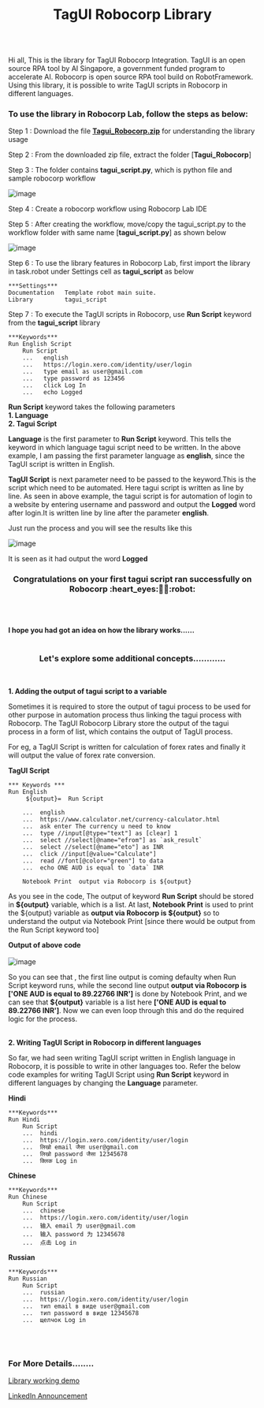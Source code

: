 <h1 align="center"><b> TagUI Robocorp Library</b></h1>
<br><br>
<p>Hi all,
This is the library for TagUI Robocorp Integration. TagUI is an open source RPA tool by AI Singapore, a government funded program to accelerate AI. Robocorp is open source RPA tool build on RobotFramework. Using this library, it is possible to write TagUI scripts in Robocorp in different languages.</p>

<h3>To use the library in Robocorp Lab, follow the steps as below: </h3>

Step 1 :  Download the file [<b>Tagui_Robocorp.zip</b>](https://github.com/nived00015/Tagui_Robocorp_Library.git) for understanding the library usage

Step 2 :  From the downloaded zip file, extract the folder [<b>Tagui_Robocorp</b>]

Step 3 :  The folder contains <b>tagui_script.py</b>, which is python file and sample robocorp workflow

![image](https://user-images.githubusercontent.com/64367090/114753898-9a46d580-9d75-11eb-95a9-2ca7fa93d83a.png)

Step 4 :  Create a robocorp workflow using Robocorp Lab IDE

Step 5 : After creating the workflow, move/copy the tagui_script.py to the workflow folder with same name [<b>tagui_script.py</b>] as shown below

![image](https://user-images.githubusercontent.com/64367090/114754483-4092db00-9d76-11eb-8adf-f32176c55b59.png)

Step 6 : To use the library features in Robocorp Lab, first import the library in task.robot under Settings cell as <b>tagui_script</b> as below
```
***Settings***
Documentation   Template robot main suite.
Library         tagui_script
````

Step 7 : To execute the TagUI scripts in Robocorp, use <b>Run Script</b> keyword from the <b>tagui_script</b> library
```
***Keywords***
Run English Script
    Run Script
    ...   english
    ...   https://login.xero.com/identity/user/login
    ...   type email as user@gmail.com
    ...   type password as 123456
    ...   click Log In
    ...   echo Logged
```
<b>Run Script</b> keyword takes the following parameters <br>
<b>1. Language</b><br>
<b>2. Tagui Script</b>

<b>Language</b> is the first parameter to <b>Run Script</b> keyword. This tells the keyword in which language tagui script need to be written. In the above example, I am passing the first parameter language as <b>english</b>, since the TagUI script is written in English.

<b>TagUI Script</b> is next parameter need to be passed to the keyword.This is the script which need to be automated. Here tagui script is written as line by line. As seen in above example, the tagui script is for automation of login to a website by entering username and password and output the <b>Logged</b> word after login.It is written line by line after the parameter <b>english</b>.

Just run the process and you will see the results like this

![image](https://user-images.githubusercontent.com/64367090/114763138-19410b80-9d80-11eb-9f3b-848eb60e6ce5.png)

It is seen as it had output the word <b>Logged</b>

<h3 align="center"><b>Congratulations on your first tagui script ran successfully on Robocorp :heart_eyes:🎉🎉:robot:</b></h3><br><br>

<b>I hope you had got an idea on how the library works......</b><br><br>

<h3 align="center"><b>Let's explore some additional concepts............</b></h3><br>

<b>1. Adding the output of tagui script to a variable</b>

Sometimes it is required to store the output of tagui process to be used for other purpose in automation process thus linking the tagui process with Robocorp. The TagUI Robocorp Library store the output of the tagui process in a form of list, which contains the output of TagUI process.

For eg, a TagUI Script is written for calculation of forex rates and finally it will output the value of forex rate conversion. 

<b>TagUI Script</b>
```
*** Keywords ***
Run English
     ${output}=  Run Script 
    
    ...  english
    ...  https://www.calculator.net/currency-calculator.html
    ...  ask enter The currency u need to know
    ...  type //input[@type="text"] as [clear] 1
    ...  select //select[@name="efrom"] as `ask_result`
    ...  select //select[@name="eto"] as INR
    ...  click //input[@value="Calculate"]
    ...  read //font[@color="green"] to data
    ...  echo ONE AUD is equal to `data` INR
    
    Notebook Print  output via Robocorp is ${output}
```

As you see in the code, The output of keyword <b>Run Script</b> should be stored in <b>${output}</b> variable, which is a list. At last, <b>Notebook Print</b> is used to print the ${output} variable as <b>output via Robocorp is ${output}</b> so to understand the output via Notebook Print [since there would be output from the Run Script keyword too]

<b>Output of above code</b><br><br>
![image](https://user-images.githubusercontent.com/64367090/115036688-5c6bbd80-9eeb-11eb-9c11-08886585bec1.png)

So you can see that , the first line output is coming defaulty when Run Script keyword runs, while the second line output <b>output via Robocorp is ['ONE AUD is equal to 89.22766 INR']</b> is done by Notebook Print, and we can see that <b>${output}</b> variable is a list here <b>['ONE AUD is equal to 89.22766 INR']</b>. Now we can even loop through this and do the required logic for the process.<br><br>



<b>2. Writing TagUI Script in Robocorp in different languages</b><br>

So far, we had seen writing TagUI script written in English language in Robocorp, it is possible to write in other languages too. Refer the below code examples for writing TagUI Script using <b>Run Script</b> keyword in different languages by changing the <b>Language</b> parameter. 

<b>Hindi</b>
```
***Keywords***
Run Hindi
    Run Script
    ...  hindi
    ...  https://login.xero.com/identity/user/login
    ...  लिखो email जैसा user@gmail.com
    ...  लिखो password जैसा 12345678
    ...  क्लिक Log in    
```

<b>Chinese</b>
```
***Keywords***
Run Chinese
    Run Script
    ...  chinese
    ...  https://login.xero.com/identity/user/login
    ...  输入 email 为 user@gmail.com
    ...  输入 password 为 12345678
    ...  点击 Log in
```

<b>Russian</b>
```
***Keywords***
Run Russian
    Run Script
    ...  russian
    ...  https://login.xero.com/identity/user/login
    ...  тип email в виде user@gmail.com
    ...  тип password в виде 12345678
    ...  щелчок Log in
```
<br><br>

<h3> For More Details........</h3>

[Library working demo](https://youtu.be/HAfQpNZVbKI)

[LinkedIn Announcement](https://www.linkedin.com/posts/nived-n-776470139_nived00015taguirobocorplibrary-activity-6787800490831962112-8-wz)
